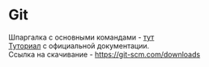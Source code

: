 # Git
Шпаргалка с основными командами - [тут](https://www.google.com/amp/s/proglib.io/p/git-cheatsheet/amp/)  
[Туториал]( https://git-scm.com/book/ru/v2/Appendix-C%3A-%D0%9A%D0%BE%D0%BC%D0%B0%D0%BD%D0%B4%D1%8B-Git-%D0%9E%D1%81%D0%BD%D0%BE%D0%B2%D0%BD%D1%8B%D0%B5-%D0%BA%D0%BE%D0%BC%D0%B0%D0%BD%D0%B4%D1%8B) с официальной документации.  
Ссылка на скачивание - https://git-scm.com/downloads
